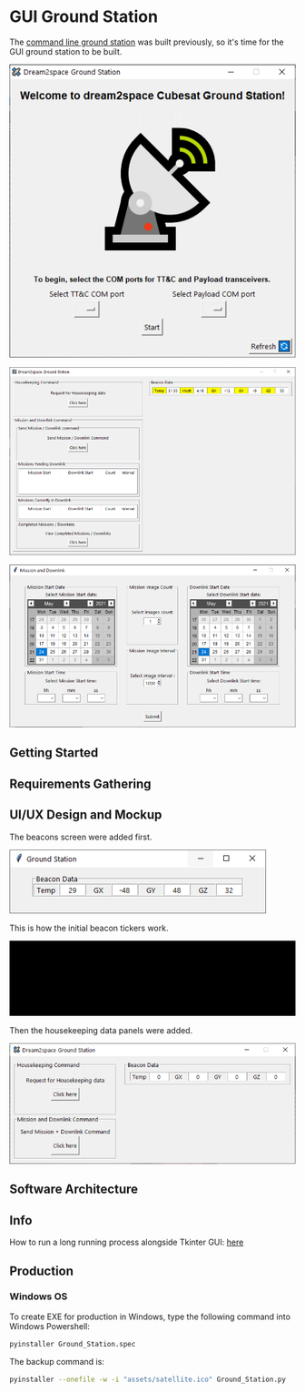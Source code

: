 # GUI Ground Station

The [command line ground station](https://github.com/huiminlim/ground_stn) was built previously, so it's time for the GUI ground station to be built.

![Ground Station Start Page](images/gui-front.png)

![Ground Station Dashboard](images/gui-panel.png)

![Ground Station Mission Window](images/gui-mission_window_horizontal.png)

## Getting Started

## Requirements Gathering

## UI/UX Design and Mockup

The beacons screen were added first.

![Beacons](images/beacons.png)

This is how the initial beacon tickers work.

![Beacon GUI](images/beacon.gif)

Then the housekeeping data panels were added.

![Housekeeping data panels](images/gui-panel-no-mission.png)

## Software Architecture

## Info

How to run a long running process alongside Tkinter GUI: [here](https://zetcode.com/articles/tkinterlongruntask/)

## Production

### Windows OS

To create EXE for production in Windows, type the following command into Windows Powershell:

```bash
pyinstaller Ground_Station.spec
```

The backup command is:

```bash
pyinstaller --onefile -w -i "assets/satellite.ico" Ground_Station.py
```
